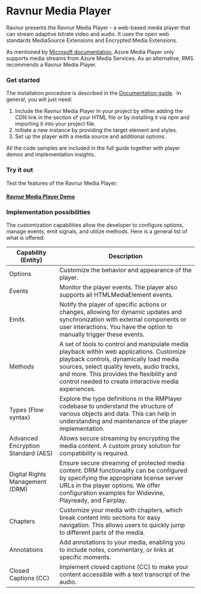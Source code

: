 # Ravnur Media Player

Ravnur presents the Ravnur Media Player - a web-based media player that can stream adaptive bitrate video and audio. It uses the open web standards MediaSource Extensions and Encrypted Media Extensions. 

As mentioned by [Microsoft documentation](https://learn.microsoft.com/en-us/azure/media-services/azure-media-player/azure-media-player-overview), Azure Media Player only supports media streams from Azure Media Services. As an alternative, RMS recommends a Ravnur Media Player.

### Get started

The installation procedure is described in the [Documentation guide](/ravnur-player-instructions.md). 
In general, you will just need:
1. Include the Ravnur Media Player in your project by either adding the CDN link in the <head> section of your HTML file or by installing it via npm and importing it into your project file.
2. Initiate a new instance by providing the target element and styles.
3. Set up the player with a media source and additional options.

All the code samples are included in the full guide together with player demos and implementation insights.

### Try it out
Test the features of the Ravnur Media Player:

#### [Ravnur Media Player Demo ](https://strmsdemo.z13.web.core.windows.net/)

### Implementation possibilities

The customization capabilities allow the developer to configure options, manage events, emit signals, and utilize methods.
Here is a general list of what is offered:

| Capability (Entity)              | Description                                                                                                                                                   |
|----------------------------------|---------------------------------------------------------------------------------------------------------------------------------------------------------------|
| Options                          | Customize the behavior and appearance of the player.                                                                                                           |
| Events                           | Monitor the player events. The player also supports all HTMLMediaElement events.                                                                               |
| Emits                            | Notify the player of specific actions or changes, allowing for dynamic updates and synchronization with external components or user interactions. You have the option to manually trigger these events. |
| Methods                          | A set of tools to control and manipulate media playback within web applications. Customize playback controls, dynamically load media sources, select quality levels, audio tracks, and more. This provides the flexibility and control needed to create interactive media experiences. |
| Types (Flow syntax)              | Explore the type definitions in the RMPlayer codebase to understand the structure of various objects and data. This can help in understanding and maintenance of the player implementation. |
| Advanced Encryption Standard (AES) | Allows secure streaming by encrypting the media content. A custom proxy solution for compatibility is required.                                                |
| Digital Rights Management (DRM)  | Ensure secure streaming of protected media content. DRM functionality can be configured by specifying the appropriate license server URLs in the player options. We offer configuration examples for Widevine, Playready, and Fairplay. |
| Chapters                         | Customize your media with chapters, which break content into sections for easy navigation. This allows users to quickly jump to different parts of the media.   |
| Annotations                      | Add annotations to your media, enabling you to include notes, commentary, or links at specific moments.                                                         |
| Closed Captions (CC)             | Implement closed captions (CC) to make your content accessible with a text transcript of the audio.                                                            |
